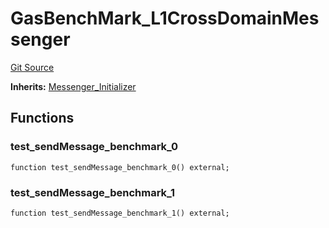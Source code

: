 # GasBenchMark_L1CrossDomainMessenger
[Git Source](https://github.com/ethereum-optimism/optimism/blob/f7b73857601914eeea6fc4c1ba46ae99ca744d97/contracts/test/BenchmarkTest.t.sol)

**Inherits:**
[Messenger_Initializer](/contracts/test/CommonTest.t.sol/contract.Messenger_Initializer.md)


## Functions
### test_sendMessage_benchmark_0


```solidity
function test_sendMessage_benchmark_0() external;
```

### test_sendMessage_benchmark_1


```solidity
function test_sendMessage_benchmark_1() external;
```

